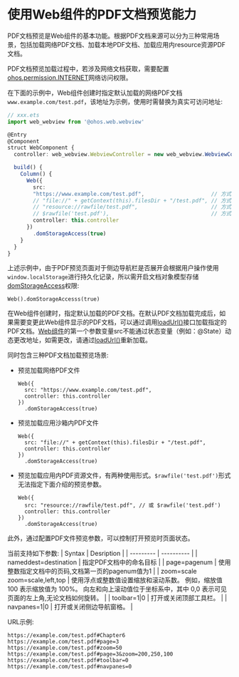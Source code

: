 # 使用Web组件的PDF文档预览能力

PDF文档预览是Web组件的基本功能。根据PDF文档来源可以分为三种常用场景，包括加载网络PDF文档、加载本地PDF文档、加载应用内resource资源PDF文档。

PDF文档预览加载过程中，若涉及网络文档获取，需要配置[ohos.permission.INTERNET](../security/AccessToken/declare-permissions.md)网络访问权限。


在下面的示例中，Web组件创建时指定默认加载的网络PDF文档 `www.example.com/test.pdf`，该地址为示例，使用时需替换为真实可访问地址:

```ts
// xxx.ets
import web_webview from '@ohos.web.webview'

@Entry
@Component
struct WebComponent {
  controller: web_webview.WebviewController = new web_webview.WebviewController();

  build() {
    Column() {
      Web({ 
      	src: 
      	"https://www.example.com/test.pdf", 					// 方式一 加载网络PDF文档
      	// "file://" + getContext(this).filesDir + "/test.pdf", // 方式二 加载本地应用沙箱内PDF文档
      	// "resource://rawfile/test.pdf", 						// 方式三 应用内resource资源PDF文档
      	// $rawfile('test.pdf'), 								// 方式四 应用内resource资源PDF文档
      	controller: this.controller 
      })
        .domStorageAccess(true)
    }
  }
}
```

上述示例中，由于PDF预览页面对于侧边导航栏是否展开会根据用户操作使用`window.localStorage`进行持久化记录，所以需开启文档对象模型存储[domStorageAccess](../reference/apis-arkweb/ts-basic-components-web.md#domstorageaccess)权限:

  ```
  Web().domStorageAccesss(true)
  ```

在Web组件创建时，指定默认加载的PDF文档。在默认PDF文档加载完成后，如果需要变更此Web组件显示的PDF文档，可以通过调用[loadUrl()](../reference/apis-arkweb/js-apis-webview.md#loadurl)接口加载指定的PDF文档。[Web组件](../reference/apis-arkweb/ts-basic-components-web.md#web)的第一个参数变量src不能通过状态变量（例如：@State）动态更改地址，如需更改，请通过[loadUrl()](../reference/apis-arkweb/js-apis-webview.md#loadurl)重新加载。

同时包含三种PDF文档加载预览场景:
- 预览加载网络PDF文件

  ```
  Web({ 
    src: "https://www.example.com/test.pdf",
    controller: this.controller 
  })
    .domStorageAccess(true)
  ```
- 预览加载应用沙箱内PDF文件

  ```
  Web({ 
    src: "file://" + getContext(this).filesDir + "/test.pdf",
    controller: this.controller 
  })
    .domStorageAccess(true)
  ```
- 预览加载应用内PDF资源文件，有两种使用形式。`$rawfile('test.pdf')`形式无法指定下面介绍的预览参数。

  ```
  Web({ 
    src: "resource://rawfile/test.pdf", // 或 $rawfile('test.pdf')
    controller: this.controller 
  })
    .domStorageAccess(true)
  ```

此外，通过配置PDF文件预览参数，可以控制打开预览时页面状态。

当前支持如下参数: 
| Syntax		| Desription |
| --------- 	| ---------- |
| nameddest=destination 	|  指定PDF文档中的命名目标 |
| page=pagenum 	| 使用整数指定文档中的页码,文档第一页的pagenum值为1 | 
| zoom=scale    zoom=scale,left,top	| 使用浮点或整数值设置缩放和滚动系数。 例如，缩放值 100 表示缩放值为 100%。 向左和向上滚动值位于坐标系中，其中 0,0 表示可见页面的左上角,无论文档如何旋转。 |
| toolbar=1\|0 	| 打开或关闭顶部工具栏。 | 
| navpanes=1\|0 	| 打开或关闭侧边导航窗格。 | 


URL示例:  
```
https://example.com/test.pdf#Chapter6  
https://example.com/test.pdf#page=3  
https://example.com/test.pdf#zoom=50  
https://example.com/test.pdf#page=3&zoom=200,250,100  
https://example.com/test.pdf#toolbar=0  
https://example.com/test.pdf#navpanes=0  
```